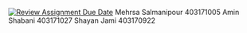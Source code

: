 [![Review Assignment Due Date](https://classroom.github.com/assets/deadline-readme-button-22041afd0340ce965d47ae6ef1cefeee28c7c493a6346c4f15d667ab976d596c.svg)](https://classroom.github.com/a/iDQJgb-p)
Mehrsa Salmanipour 403171005
Amin Shabani 403171027
Shayan Jami 403170922
